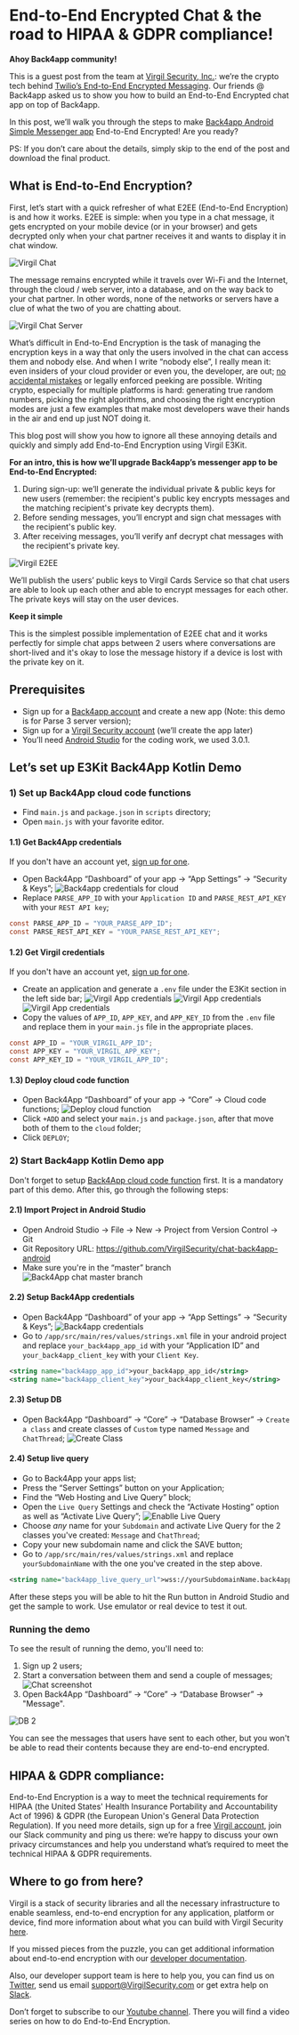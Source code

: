 # End-to-End Encrypted Chat & the road to HIPAA & GDPR compliance!

**Ahoy Back4app community!**

This is a guest post from the team at [Virgil Security, Inc.][_virgil_www]: we’re the crypto tech behind [Twilio’s End-to-End Encrypted Messaging][_twilio]. Our friends @ Back4app asked us to show you how to build an End-to-End Encrypted chat app on top of Back4app.

In this post, we’ll walk you through the steps to make [Back4app Android Simple Messenger app][_back4app] End-to-End Encrypted! Are you ready? 

PS: If you don’t care about the details, simply skip to the end of the post and download the final product.

## What is End-to-End Encryption?

First, let’s start with a quick refresher of what E2EE (End-to-End Encryption) is and how it works. E2EE is simple: when you type in a chat message, it gets encrypted on your mobile device (or in your browser) and gets decrypted only when your chat partner receives it and wants to display it in chat window.

![Virgil Chat](img/chat_example.png)

The message remains encrypted while it travels over Wi-Fi and the Internet, through the cloud / web server, into a database, and on the way back to your chat partner. In other words, none of the networks or servers have a clue of what the two of you are chatting about.

![Virgil Chat Server](img/chat_example_server.png)

What’s difficult in End-to-End Encryption is the task of managing the encryption keys in a way that only the users involved in the chat can access them and nobody else. And when I write “nobody else”, I really mean it: even insiders of your cloud provider or even you, the developer, are out; [no accidental mistakes][_mistakes] or legally enforced peeking are possible. Writing crypto, especially for multiple platforms is hard: generating true random numbers, picking the right algorithms, and choosing the right encryption modes are just a few examples that make most developers wave their hands in the air and end up just NOT doing it.

This blog post will show you how to ignore all these annoying details and quickly and simply add End-to-End Encryption using Virgil E3Kit.


**For an intro, this is how we’ll upgrade Back4app’s messenger app to be End-to-End Encrypted:**
1. During sign-up: we’ll generate the individual private & public keys for new users (remember: the recipient's public key encrypts messages and the matching recipient's private key decrypts them).
2. Before sending messages, you’ll encrypt and sign chat messages with the recipient's public key.
3. After receiving messages, you’ll verify anf decrypt chat messages with the recipient's private key.


![Virgil E2EE](img/virgil_main.png)

We’ll publish the users’ public keys to Virgil Cards Service so that chat users are able to look up each other and able to encrypt messages for each other. The private keys will stay on the user devices.

**Keep it simple**

This is the simplest possible implementation of E2EE chat and it works perfectly for simple chat apps between 2 users where conversations are short-lived and it's okay to lose the message history if a device is lost with the private key on it.

## Prerequisites

- Sign up for a [Back4app account][_back4app_account] and create a new app (Note: this demo is for Parse 3 server version);
- Sign up for a [Virgil Security account][_virgil_account] (we’ll create the app later)
- You’ll need [Android Studio][_android_studio] for the coding work, we used 3.0.1.

## Let’s set up E3Kit Back4App Kotlin Demo

### 1) Set up Back4App cloud code functions

- Find `main.js` and `package.json` in `scripts` directory;
- Open `main.js` with your favorite editor.

#### 1.1) Get Back4App credentials

If you don't have an account yet, [sign up for one](https://back4app.com).

- Open Back4App “Dashboard” of your app -> “App Settings” -> “Security & Keys”;
![Back4app credentials for cloud](img/back4app_dashboard_cloud_credentials.png)
- Replace `PARSE_APP_ID` with your `Application ID` and `PARSE_REST_API_KEY` with your `REST API key`;

```java
const PARSE_APP_ID = "YOUR_PARSE_APP_ID";
const PARSE_REST_API_KEY = "YOUR_PARSE_REST_API_KEY";
```

#### 1.2) Get Virgil credentials

If you don't have an account yet, [sign up for one](https://dashboard.virgilsecurity.com/signup).

- Create an application and generate a `.env` file under the E3Kit section in the left side bar;
![Virgil App credentials](img/virgil_app.png)
![Virgil App credentials](img/virgil_env.png)
![Virgil App credentials](img/virgil_creds.png)
- Copy the values of `APP_ID`, `APP_KEY`, and `APP_KEY_ID` from the `.env` file and replace them in your `main.js` file in the appropriate places.

```java
const APP_ID = "YOUR_VIRGIL_APP_ID";
const APP_KEY = "YOUR_VIRGIL_APP_KEY";
const APP_KEY_ID = "YOUR_VIRGIL_APP_ID";
```

#### 1.3) Deploy cloud code function

- Open Back4App “Dashboard” of your app -> “Core” -> Cloud code functions;
![Deploy cloud function](img/cloud_func.png)
- Click `+ADD` and select your `main.js` and `package.json`, after that move both of them to the `cloud` folder;
- Click `DEPLOY`;

### 2) Start Back4app Kotlin Demo app

Don't forget to setup [Back4App cloud code function](#set-up-back4app-cloud-code-functions) first. It is a mandatory part of this demo. After this, go through the following steps:

#### 2.1) Import Project in Android Studio

- Open Android Studio -> File -> New -> Project from Version Control -> Git
- Git Repository URL: https://github.com/VirgilSecurity/chat-back4app-android
- Make sure you're in the “master” branch
![Back4App chat master branch](img/branch.png)

#### 2.2) Setup Back4App credentials

- Open Back4App “Dashboard” of your app -> “App Settings” -> “Security & Keys”;
![Back4app credentials](img/back4app_dashboard.png)
- Go to `/app/src/main/res/values/strings.xml` file in your android project and replace `your_back4app_app_id` with your “Application ID” and `your_back4app_client_key` with your `Client Key`.

```xml
<string name="back4app_app_id">your_back4app_app_id</string>
<string name="back4app_client_key">your_back4app_client_key</string>
```

#### 2.3) Setup DB

- Open Back4App “Dashboard” -> “Core” -> “Database Browser” -> `Create a class` and create classes of `Custom` type named `Message` and `ChatThread`;
![Create Class](img/create_class.jpeg)

#### 2.4) Setup live query

- Go to Back4App your apps list;
- Press the “Server Settings” button on your Application;
- Find the “Web Hosting and Live Query” block;
- Open the `Live Query` Settings and check the “Activate Hosting” option as well as “Activate Live Query”;
![Enablle Live Query](img/live_query.jpeg)
- Choose *any* name for your `Subdomain` and activate Live Query for the 2 classes you've created: `Message` and `ChatThread`;
- Copy your new subdomain name and click the SAVE button;
- Go to `/app/src/main/res/values/strings.xml` and replace `yourSubdomainName` with the one you've created in the step above.

```xml
<string name="back4app_live_query_url">wss://yourSubdomainName.back4app.io/</string>
```

After these steps you will be able to hit the Run button in Android Studio and get the sample to work. Use emulator or real device to test it out.

### Running the demo

To see the result of running the demo, you'll need to:
1. Sign up 2 users;
2. Start a conversation between them and send a couple of messages;
![Chat screenshot](img/chat_screenshot.png)
3. Open Back4App “Dashboard” -> “Core” -> “Database Browser” -> "Message".

![DB 2](img/encrypted_db.png)

You can see the messages that users have sent to each other, but you won't be able to read their contents because they are end-to-end encrypted.


## HIPAA & GDPR compliance:

End-to-End Encryption is a way to meet the technical requirements for HIPAA (the United States' Health Insurance Portability and Accountability Act of 1996) & GDPR (the European Union's General Data Protection Regulation). If you need more details, sign up for a free [Virgil account][_virgil_account], join our Slack community and ping us there: we’re happy to discuss your own privacy circumstances and help you understand what’s required to meet the technical HIPAA & GDPR requirements.


## Where to go from here?

Virgil is a stack of security libraries and all the necessary infrastructure to enable seamless, end-to-end encryption for any application, platform or device, find more information about what you can build with Virgil Security [here][_virgil_www].

If you missed pieces from the puzzle, you can get additional information about end-to-end encryption with our [developer documentation][_virgil_docs].

Also, our developer support team is here to help you, you can find us on [Twitter](https://twitter.com/VirgilSecurity), send us email support@VirgilSecurity.com or get extra help on [Slack](https://virgilsecurity.com/join-community).

Don’t forget to subscribe to our [Youtube channel][_youtube].  There you will find a video series on how to do End-to-End Encryption.


[_mistakes]: https://techcrunch.com/2017/11/29/meet-the-man-who-deactivated-trumps-twitter-account/
[_twilio]: https://www.twilio.com/blog/2016/05/introducing-end-to-end-encryption-for-twilio-ip-messaging-with-virgil-security.html
[_back4app]: https://docs.back4app.com/docs/new-parse-app/simple-messenger/
[_next_post]: https://virgilsecurity.us13.list-manage.com/subscribe?u=b2d755932a192a668f143411a&id=d2891963f1
[_back4app_account]: https://www.back4app.com/
[_back4app_admin]: https://dashboard.back4app.com/apps/#!/admin
[_android_studio]: https://developer.android.com/studio/index.html
[_virgil_account]: https://developer.virgilsecurity.com/account/signup?utm_source=back4app&utm_medium=blog&utm_campaign=e2eechat
[_build.gradle_app_level]: https://github.com/VirgilSecurity/chat-back4app-android/blob/e2ee/app/build.gradle
[_build.gradle_project_level]: https://github.com/VirgilSecurity/chat-back4app-android/blob/e2ee/build.gradle
[_string.xml]: https://github.com/VirgilSecurity/chat-back4app-android/blob/e2ee/app/src/main/res/values/strings.xml
[_virgil_dashboard]: https://developer.virgilsecurity.com/account/dashboard?utm_source=back4app&utm_medium=blog&utm_campaign=e2eechat
[_main_js_package_json]: https://gist.github.com/vadimavdeev/0df867740156ca787908a4f2b62997b8/archive/80a7f913fdb81fa8e05f23cec30ac992aff70ee3.zip
[_youtube]: https://www.youtube.com/channel/UCU8BhA1nVzKKRiU5P4N3D6A/featured
[_final_project]: https://github.com/VirgilSecurity/chat-back4app-android/tree/e2ee
[_data_integrity]: https://developer.virgilsecurity.com/docs/java/get-started/data-integrity?utm_source=back4app&utm_medium=blog&utm_campaign=e2eechat
[_virgil_www]: https://virgilsecurity.com?utm_source=back4app&utm_medium=blog&utm_campaign=e2eechat
[_virgil_docs]: https://developer.virgilsecurity.com/docs/e3kit
[_pfs]: https://developer.virgilsecurity.com/docs/java/get-started/perfect-forward-secrecy?utm_source=back4app&utm_medium=blog&utm_campaign=e2eechat
